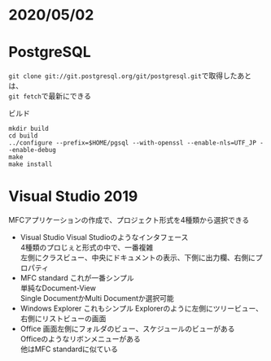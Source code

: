 
# 2020/05/02

# PostgreSQL
`git clone git://git.postgresql.org/git/postgresql.git`で取得したあとは、  
`git fetch`で最新にできる

ビルド
```
mkdir build
cd build
../configure --prefix=$HOME/pgsql --with-openssl --enable-nls=UTF_JP --enable-debug
make
make install
```

# Visual Studio 2019
MFCアプリケーションの作成で、プロジェクト形式を4種類から選択できる
- Visual Studio
  Visual Studioのようなインタフェース  
  4種類のプロじぇと形式の中で、一番複雑  
  左側にクラスビュー、中央にドキュメントの表示、下側に出力欄、右側にプロパティ  
- MFC standard
  これが一番シンプル  
  単純なDocument-View  
  Single DocumentかMulti Documentか選択可能
- Windows Explorer
  これもシンプル
  Explorerのように左側にツリービュー、右側にリストビューの画面  
- Office
  画面左側にフォルダのビュー、スケジュールのビューがある  
  Officeのようなリボンメニューがある  
  他はMFC standardに似ている  
  

